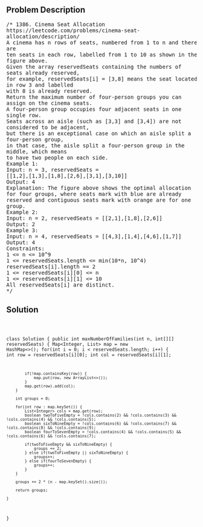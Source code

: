 <!--
<style>
  body { font-family: Arial, sans-serif; }
  .container { max-width: 100%; margin: 0 auto; padding: 10px; }
  .comment-block { max-width: 30%; background-color: #f9f9f9; padding: 10px; border-left: 5px solid #ccc; overflow-wrap: break-word; white-space: pre-wrap; }
  .code-block { background-color: #f4f4f4; padding: 10px; border: 1px solid #ddd; overflow-wrap: break-word; white-space: pre-wrap; }
</style>
-->

<div class='container'>
<h2>Problem Description</h2>
<div class='comment-block'>
<pre>
/* 1386. Cinema Seat Allocation
https://leetcode.com/problems/cinema-seat-
allocation/description/
A cinema has n rows of seats, numbered from 1 to n and there
are
ten seats in each row, labelled from 1 to 10 as shown in the
figure above.
Given the array reservedSeats containing the numbers of
seats already reserved,
for example, reservedSeats[i] = [3,8] means the seat located
in row 3 and labelled
with 8 is already reserved.
Return the maximum number of four-person groups you can
assign on the cinema seats.
A four-person group occupies four adjacent seats in one
single row.
Seats across an aisle (such as [3,3] and [3,4]) are not
considered to be adjacent,
but there is an exceptional case on which an aisle split a
four-person group,
in that case, the aisle split a four-person group in the
middle, which means
to have two people on each side.
Example 1:
Input: n = 3, reservedSeats =
[[1,2],[1,3],[1,8],[2,6],[3,1],[3,10]]
Output: 4
Explanation: The figure above shows the optimal allocation
for four groups, where seats mark with blue are already
reserved and contiguous seats mark with orange are for one
group.
Example 2:
Input: n = 2, reservedSeats = [[2,1],[1,8],[2,6]]
Output: 2
Example 3:
Input: n = 4, reservedSeats = [[4,3],[1,4],[4,6],[1,7]]
Output: 4
Constraints:
1 <= n <= 10^9
1 <= reservedSeats.length <= min(10*n, 10^4)
reservedSeats[i].length == 2
1 <= reservedSeats[i][0] <= n
1 <= reservedSeats[i][1] <= 10
All reservedSeats[i] are distinct.
*/
</pre>
</div>

<h2>Solution</h2>
<div class='code-block'>
<pre><code class='language-java'>

class Solution {
    public int maxNumberOfFamilies(int n, int[][] reservedSeats) {
        Map<Integer, List<Integer>> map = new HashMap<>();
        for(int i = 0; i < reservedSeats.length; i++) {
            int row = reservedSeats[i][0];
            int col = reservedSeats[i][1];

            if(!map.containsKey(row)) {
                map.put(row, new ArrayList<>());
            }
            map.get(row).add(col);
        }

        int groups = 0;

        for(int row : map.keySet()) {
            List<Integer> cols = map.get(row);
            boolean twoToFiveEmpty = !cols.contains(2) && !cols.contains(3) && !cols.contains(4) && !cols.contains(5);
            boolean sixToNineEmpty = !cols.contains(6) && !cols.contains(7) && !cols.contains(8) && !cols.contains(9);
            boolean fourToSevenEmpty = !cols.contains(4) && !cols.contains(5) && !cols.contains(6) && !cols.contains(7);

            if(twoToFiveEmpty && sixToNineEmpty) {
                groups += 2;
            } else if(twoToFiveEmpty || sixToNineEmpty) {
                groups++;
            } else if(fourToSevenEmpty) {
                groups++;
            }
        }

        groups += 2 * (n - map.keySet().size());

        return groups;
        
    }
}</code></pre>
</div>
</div>
